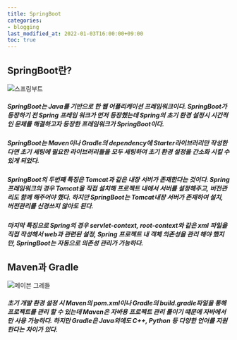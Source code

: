 ```yaml
---
title: SpringBoot
categories:
- blogging
last_modified_at: 2022-01-03T16:00:00+09:00
toc: true
---
```


## SpringBoot란?

![스프링부트](https://user-images.githubusercontent.com/58400107/147909255-2cfbeb7b-73a5-4671-880c-d6915d0d8049.PNG)

##### **SpringBoot는 Java를 기반으로 한 웹 어플리케이션 프레임워크이다.** SpringBoot가 등장하기 전 Spring 프레임 워크가 먼저 등장했는데 Spring의 초기 환경 설정시 시간적인 문제를 해결하고자 등장한 프레임워크가 SpringBoot이다.
##### **SpringBoot는 Maven이나 Gradle의 dependency에 Starter라이브러리만 작성한다면 초기 세팅에 필요한 라이브러리들을 모두 세팅하여 초기 환경 설정을 간소화 시킬 수 있게 되었다.**
##### SpringBoot의 두번째 특징은 **Tomcat과 같은 내장 서버가 존재한다는 것이다.** Spring 프레임워크의 경우 Tomcat을 직접 설치해 프로젝트 내에서 서버를 설정해주고, 버전관리도 함께 해주어야 했다. 하지만 SpringBoot는 Tomcat내장 서버가 존재하여 설치, 버전관리를 신경쓰지 않아도 된다.
##### 마지막 특징으로 Spring의 경우 servlet-context, root-context와 같은 xml 파일을 직접 작성해서 web과 관련된 설정, Spring 프로젝트 내 객체 의존성을 관리 해야 했지만, **SpringBoot는 자동으로 의존성 관리가 가능하다.**

## Maven과 Gradle

![메이븐 그레들](https://user-images.githubusercontent.com/58400107/147909280-b61a32d1-1bb5-431a-b344-f9e453e5a13e.PNG)

##### 초기 개발 환경 설정 시 Maven의 pom.xml이나 Gradle의 build.gradle파일을 통해 프로젝트를 관리 할 수 있는데 Maven은 자바용 프로젝트 관리 툴이기 떄문에 자바에서만 사용 가능하다. 하지만 Gradle은 Java외에도 C++, Python 등 다양한 언어를 지원한다는 차이가 있다. 